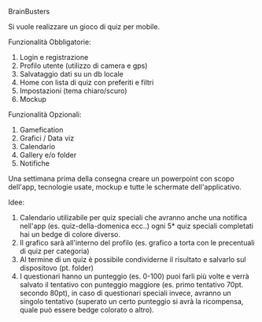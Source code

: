BrainBusters 

Si vuole realizzare un gioco di quiz per mobile.

Funzionalità Obbligatorie:
1. Login e registrazione
2. Profilo utente (utilizzo di camera e gps)
3. Salvataggio dati su un db locale
4. Home con lista di quiz con preferiti e filtri
5. Impostazioni (tema chiaro/scuro)
6. Mockup

Funzionalità Opzionali:
1. Gamefication
2. Grafici / Data viz
3. Calendario 
4. Gallery e/o folder
5. Notifiche

Una settimana prima della consegna creare un powerpoint con scopo dell'app, tecnologie usate, mockup e tutte le schermate dell'applicativo.


Idee:
1. Calendario utilizabile per quiz speciali che avranno anche una notifica nell'app (es. quiz-della-domenica ecc..) ogni 5* quiz speciali completati hai un bedge di colore diverso.
2. Il grafico sarà all'interno del profilo (es. grafico a torta con le precentuali di quiz per categoria)
3. Al termine di un quiz è possibile condividerne il risultato e salvarlo sul dispositovo (pt. folder)
4. I questionari hanno un punteggio (es. 0-100) puoi farli più volte e verrà salvato il tentativo con punteggio maggiore (es. primo tentativo 70pt. secondo 80pt), in caso di questionari speciali invece, avranno un singolo tentativo (superato un certo punteggio si avrà la ricompensa, quale può essere bedge colorato o altro).
